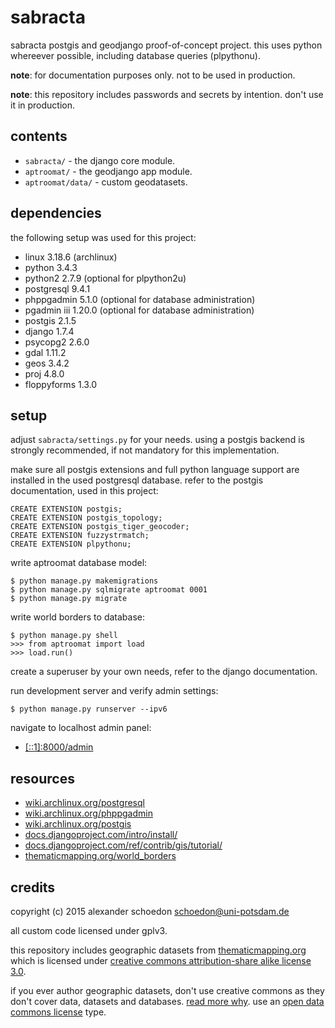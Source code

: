 # sabracta
sabracta postgis and geodjango proof-of-concept project. this uses python
whereever possible, including database queries (plpythonu).

**note**: for documentation purposes only. not to be used in production.

**note**: this repository includes passwords and secrets by intention. don't use
it in production.


contents
--------

 * `sabracta/` - the django core module.
 * `aptroomat/` - the geodjango app module.
 * `aptroomat/data/` - custom geodatasets.


dependencies
------------

the following setup was used for this project:

 * linux       3.18.6  (archlinux)
 * python      3.4.3
 * python2     2.7.9   (optional for plpython2u)
 * postgresql  9.4.1
 * phppgadmin  5.1.0   (optional for database administration)
 * pgadmin iii 1.20.0  (optional for database administration)
 * postgis     2.1.5
 * django      1.7.4
 * psycopg2    2.6.0
 * gdal        1.11.2
 * geos        3.4.2
 * proj        4.8.0
 * floppyforms 1.3.0


setup
-----

adjust `sabracta/settings.py` for your needs. using a postgis backend is
strongly recommended, if not mandatory for this implementation.

make sure all postgis extensions and full python language support are installed
in the used postgresql database. refer to the postgis documentation, used in
this project:

    CREATE EXTENSION postgis;
    CREATE EXTENSION postgis_topology;
    CREATE EXTENSION postgis_tiger_geocoder;
    CREATE EXTENSION fuzzystrmatch;
    CREATE EXTENSION plpythonu;

write aptroomat database model:

    $ python manage.py makemigrations
    $ python manage.py sqlmigrate aptroomat 0001
    $ python manage.py migrate

write world borders to database:

    $ python manage.py shell
    >>> from aptroomat import load
    >>> load.run()

create a superuser by your own needs, refer to the django documentation.

run development server and verify admin settings:

    $ python manage.py runserver --ipv6

navigate to localhost admin panel:

 * [[::1]:8000/admin](http://[::1]:8000/admin/)


resources
---------

 * [wiki.archlinux.org/postgresql](https://wiki.archlinux.org/index.php/PostgreSQL)
 * [wiki.archlinux.org/phppgadmin](https://wiki.archlinux.org/index.php/PhpPgAdmin)
 * [wiki.archlinux.org/postgis](https://wiki.archlinux.org/index.php/PostGIS)
 * [docs.djangoproject.com/intro/install/](https://docs.djangoproject.com/en/dev/intro/install/)
 * [docs.djangoproject.com/ref/contrib/gis/tutorial/](https://docs.djangoproject.com/en/dev/ref/contrib/gis/tutorial/)
 * [thematicmapping.org/world_borders](http://thematicmapping.org/downloads/world_borders.php)


credits
-------

copyright (c) 2015 alexander schoedon <schoedon@uni-potsdam.de>

all custom code licensed under gplv3.

this repository includes geographic datasets from
[thematicmapping.org](http://thematicmapping.org/downloads/world_borders.php)
which is licensed under
[creative commons attribution-share alike license 3.0](http://creativecommons.org/licenses/by-sa/3.0/).

if you ever author geographic datasets, don't use creative commons as they don't
cover data, datasets and databases.
[read more why](http://opendatacommons.org/faq/licenses/#Why_Not_Use_a_Creative_Commons_or_FreeOpen_Source_Software_License_for_Databases).
use an [open data commons license](http://opendatacommons.org/licenses/) type.
